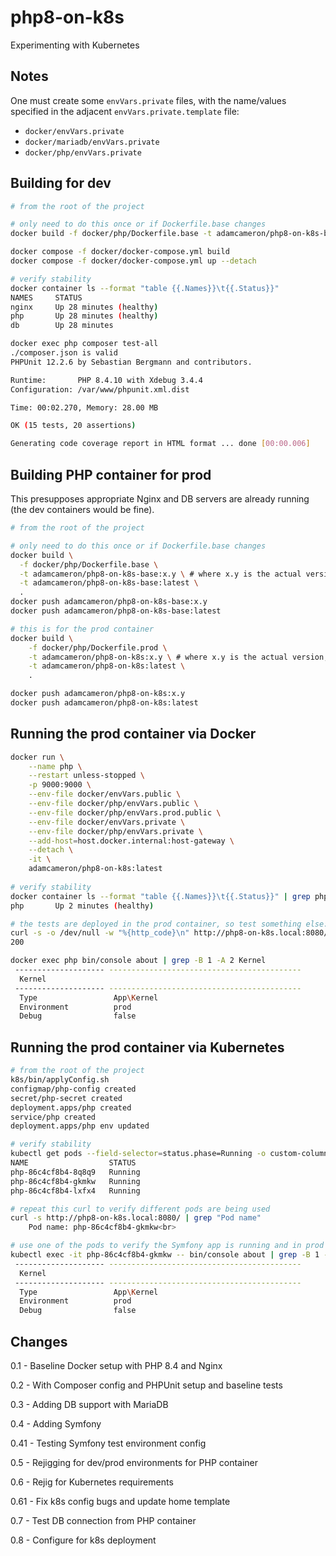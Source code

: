 # php8-on-k8s
Experimenting with Kubernetes

## Notes

One must create some `envVars.private` files,
with the name/values specified in the adjacent `envVars.private.template` file:
* `docker/envVars.private`
* `docker/mariadb/envVars.private`
* `docker/php/envVars.private`

## Building for dev

```bash
# from the root of the project

# only need to do this once or if Dockerfile.base changes
docker build -f docker/php/Dockerfile.base -t adamcameron/php8-on-k8s-base .

docker compose -f docker/docker-compose.yml build
docker compose -f docker/docker-compose.yml up --detach

# verify stability
docker container ls --format "table {{.Names}}\t{{.Status}}"
NAMES     STATUS
nginx     Up 28 minutes (healthy)
php       Up 28 minutes (healthy)
db        Up 28 minutes

docker exec php composer test-all
./composer.json is valid
PHPUnit 12.2.6 by Sebastian Bergmann and contributors.

Runtime:       PHP 8.4.10 with Xdebug 3.4.4
Configuration: /var/www/phpunit.xml.dist

Time: 00:02.270, Memory: 28.00 MB

OK (15 tests, 20 assertions)

Generating code coverage report in HTML format ... done [00:00.006]
```

## Building PHP container for prod

This presupposes appropriate Nginx and DB servers are already running
(the dev containers would be fine).

```bash
# from the root of the project

# only need to do this once or if Dockerfile.base changes
docker build \
  -f docker/php/Dockerfile.base \
  -t adamcameron/php8-on-k8s-base:x.y \ # where x.y is the actual version, e.g. 0.6 \
  -t adamcameron/php8-on-k8s-base:latest \
  .
docker push adamcameron/php8-on-k8s-base:x.y 
docker push adamcameron/php8-on-k8s-base:latest

# this is for the prod container
docker build \
    -f docker/php/Dockerfile.prod \
    -t adamcameron/php8-on-k8s:x.y \ # where x.y is the actual version, e.g. 0.6 \
    -t adamcameron/php8-on-k8s:latest \
    .

docker push adamcameron/php8-on-k8s:x.y
docker push adamcameron/php8-on-k8s:latest
```

## Running the prod container via Docker

```bash
docker run \
    --name php \
    --restart unless-stopped \
    -p 9000:9000 \
    --env-file docker/envVars.public \
    --env-file docker/php/envVars.public \
    --env-file docker/php/envVars.prod.public \
    --env-file docker/envVars.private \
    --env-file docker/php/envVars.private \
    --add-host=host.docker.internal:host-gateway \
    --detach \
    -it \
    adamcameron/php8-on-k8s:latest
    
# verify stability
docker container ls --format "table {{.Names}}\t{{.Status}}" | grep php
php       Up 2 minutes (healthy)

# the tests are deployed in the prod container, so test something else:
curl -s -o /dev/null -w "%{http_code}\n" http://php8-on-k8s.local:8080/
200

docker exec php bin/console about | grep -B 1 -A 2 Kernel
 -------------------- -------------------------------------------
  Kernel
 -------------------- -------------------------------------------
  Type                 App\Kernel
  Environment          prod
  Debug                false
```
## Running the prod container via Kubernetes

```bash
# from the root of the project
k8s/bin/applyConfig.sh
configmap/php-config created
secret/php-secret created
deployment.apps/php created
service/php created
deployment.apps/php env updated

# verify stability
kubectl get pods --field-selector=status.phase=Running -o custom-columns="NAME:.metadata.name,STATUS:.status.phase"
NAME                  STATUS
php-86c4cf8b4-8q8q9   Running
php-86c4cf8b4-gkmkw   Running
php-86c4cf8b4-lxfx4   Running

# repeat this curl to verify different pods are being used
curl -s http://php8-on-k8s.local:8080/ | grep "Pod name"
    Pod name: php-86c4cf8b4-gkmkw<br>

# use one of the pods to verify the Symfony app is running and in prod mode
kubectl exec -it php-86c4cf8b4-gkmkw -- bin/console about | grep -B 1 -A 2 Kernel
 -------------------- -------------------------------------------
  Kernel
 -------------------- -------------------------------------------
  Type                 App\Kernel
  Environment          prod
  Debug                false

```

## Changes

0.1 - Baseline Docker setup with PHP 8.4 and Nginx

0.2 - With Composer config and PHPUnit setup and baseline tests

0.3 - Adding DB support with MariaDB

0.4 - Adding Symfony

0.41 - Testing Symfony test environment config

0.5 - Rejigging for dev/prod environments for PHP container

0.6 - Rejig for Kubernetes requirements

0.61 - Fix k8s config bugs and update home template

0.7 - Test DB connection from PHP container

0.8 - Configure for k8s deployment
